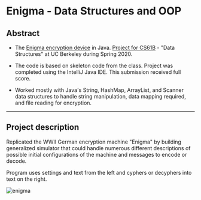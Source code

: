 # Enigma - Data Structures and OOP

## Abstract

- The [Enigma encryption device](https://en.wikipedia.org/wiki/Enigma_machine) in Java. [Project for CS61B](https://inst.eecs.berkeley.edu//~cs61b/sp20/materials/proj/proj1/) - "Data Structures" at UC Berkeley during Spring 2020.

- The code is based on skeleton code from the class. Project was completed using the IntelliJ Java IDE. This submission received full score.

- Worked mostly with Java's String, HashMap, ArrayList, and Scanner data structures to handle string manipulation, data mapping required, and file reading for encryption.

---

## Project description

Replicated the WWII German encryption machine "Enigma" by building generalized simulator that could handle numerous different descriptions of possible initial configurations of the machine and messages to encode or decode.

Program uses settings and text from the left and cyphers or decyphers into text on the right.

![enigma](https://images.squarespace-cdn.com/content/v1/57779cb2d2b857e1faaec917/1487651406023-6XSKD5C9BWOKK0VFCIM5/image-asset.png?format=500w)
